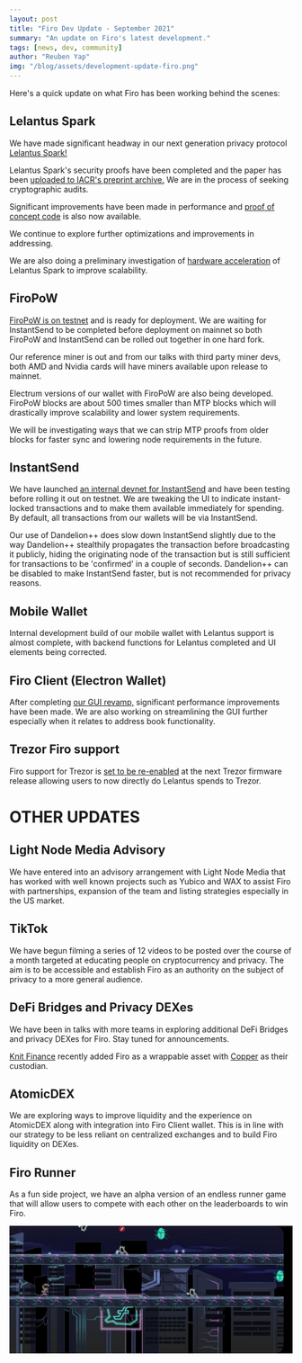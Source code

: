 ```yaml
---
layout: post
title: "Firo Dev Update - September 2021"
summary: "An update on Firo's latest development."
tags: [news, dev, community]
author: "Reuben Yap"
img: "/blog/assets/development-update-firo.png"
---
```

Here's a quick update on what Firo has been working behind the scenes:

## Lelantus Spark

We have made significant headway in our next generation privacy protocol [Lelantus Spark!](https://firo.org/2021/08/24/presenting-lelantus-spark.html)

Lelantus Spark's security proofs have been completed and the paper has been [uploaded to IACR's preprint archive.](https://eprint.iacr.org/2021/1173.pdf) We are in the process of seeking cryptographic audits.

Significant improvements have been made in performance and [proof of concept code](https://github.com/firoorg/spark) is also now available.

We continue to explore further optimizations and improvements in addressing.

We are also doing a preliminary investigation of [hardware acceleration](https://en.wikipedia.org/wiki/Hardware_acceleration) of Lelantus Spark to improve scalability.

## FiroPoW

[FiroPoW is on testnet](https://firo.org/2021/08/30/firopow-testnet-launched.html) and is ready for deployment. We are waiting for InstantSend to be completed before deployment on mainnet so both FiroPoW and InstantSend can be rolled out together in one hard fork.

Our reference miner is out and from our talks with third party miner devs, both AMD and Nvidia cards will have miners available upon release to mainnet.

Electrum versions of our wallet with FiroPoW are also being developed. FiroPoW blocks are about 500 times smaller than MTP blocks which will drastically improve scalability and lower system requirements.

We will be investigating ways that we can strip MTP proofs from older blocks for faster sync and lowering node requirements in the future.

## InstantSend

We have launched [an internal devnet for InstantSend](https://github.com/firoorg/firo/tree/devnet) and have been testing before rolling it  out on testnet. We are tweaking the UI to indicate instant-locked transactions and to make them available immediately for spending. By default, all transactions from our wallets will be via InstantSend.

Our use of Dandelion++ does slow down InstantSend slightly due to the way Dandelion++ stealthily propagates the transaction before broadcasting it publicly, hiding the originating node of the transaction but is still sufficient for transactions to be 'confirmed' in a couple of seconds. Dandelion++ can be disabled to make InstantSend faster, but is not recommended for privacy reasons.

## Mobile Wallet

Internal development build of our mobile wallet with Lelantus support is almost complete, with backend functions for Lelantus completed and UI elements being corrected.

## Firo Client (Electron Wallet)

After completing [our GUI revamp,](https://firo.org/2021/08/27/firo-client-release-210.html) significant performance improvements have been made. We are also working on streamlining the GUI further especially when it relates to address book functionality.

## Trezor Firo support

Firo support for Trezor is [set to be re-enabled](https://github.com/trezor/trezor-firmware/issues/1767) at the next Trezor firmware release allowing users to now directly do Lelantus spends to Trezor.

# OTHER UPDATES

## Light Node Media Advisory

We have entered into an advisory arrangement with Light Node Media that has worked with well known projects such as Yubico and WAX to assist Firo with partnerships, expansion of the team and listing strategies especially in the US market.

## TikTok 

We have begun filming a series of 12 videos to be posted over the course of a month targeted at educating people on cryptocurrency and privacy. The aim is to be accessible and establish Firo as an authority on the subject of privacy to a more general audience.

## DeFi Bridges and Privacy DEXes

We have been in talks with more teams in exploring additional DeFi Bridges and privacy DEXes for Firo. Stay tuned for announcements.

[Knit Finance](https://knitfinance.medium.com/knit-finance-will-integrate-firo-to-enable-cross-chain-interoperability-a74d06c2e372) recently added Firo as a wrappable asset with [Copper](https://copper.co/) as their custodian.

## AtomicDEX

We are exploring ways to improve liquidity and the experience on AtomicDEX along with integration into Firo Client wallet. This is in line with our strategy to be less reliant on centralized exchanges and to build Firo liquidity on DEXes.

## Firo Runner

As a fun side project, we have an alpha version of an endless runner game that will allow users to compete with each other on the leaderboards to win Firo.

![](/blog/assets/firo-runner.jpg)
